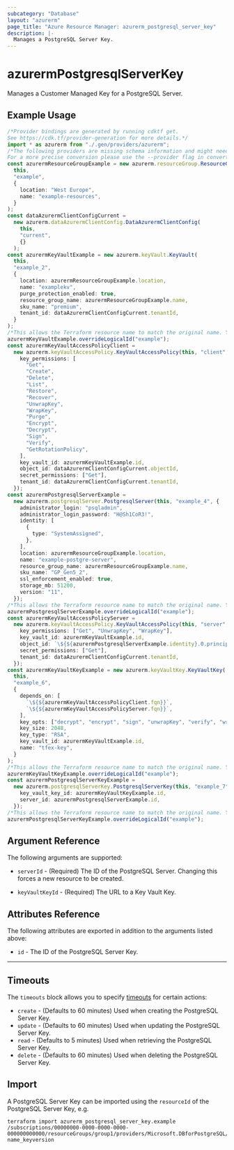 ```yaml
---
subcategory: "Database"
layout: "azurerm"
page_title: "Azure Resource Manager: azurerm_postgresql_server_key"
description: |-
  Manages a PostgreSQL Server Key.
---
```


# azurermPostgresqlServerKey

Manages a Customer Managed Key for a PostgreSQL Server.

## Example Usage

```typescript
/*Provider bindings are generated by running cdktf get.
See https://cdk.tf/provider-generation for more details.*/
import * as azurerm from "./.gen/providers/azurerm";
/*The following providers are missing schema information and might need manual adjustments to synthesize correctly: azurerm.
For a more precise conversion please use the --provider flag in convert.*/
const azurermResourceGroupExample = new azurerm.resourceGroup.ResourceGroup(
  this,
  "example",
  {
    location: "West Europe",
    name: "example-resources",
  }
);
const dataAzurermClientConfigCurrent =
  new azurerm.dataAzurermClientConfig.DataAzurermClientConfig(
    this,
    "current",
    {}
  );
const azurermKeyVaultExample = new azurerm.keyVault.KeyVault(
  this,
  "example_2",
  {
    location: azurermResourceGroupExample.location,
    name: "examplekv",
    purge_protection_enabled: true,
    resource_group_name: azurermResourceGroupExample.name,
    sku_name: "premium",
    tenant_id: dataAzurermClientConfigCurrent.tenantId,
  }
);
/*This allows the Terraform resource name to match the original name. You can remove the call if you don't need them to match.*/
azurermKeyVaultExample.overrideLogicalId("example");
const azurermKeyVaultAccessPolicyClient =
  new azurerm.keyVaultAccessPolicy.KeyVaultAccessPolicy(this, "client", {
    key_permissions: [
      "Get",
      "Create",
      "Delete",
      "List",
      "Restore",
      "Recover",
      "UnwrapKey",
      "WrapKey",
      "Purge",
      "Encrypt",
      "Decrypt",
      "Sign",
      "Verify",
      "GetRotationPolicy",
    ],
    key_vault_id: azurermKeyVaultExample.id,
    object_id: dataAzurermClientConfigCurrent.objectId,
    secret_permissions: ["Get"],
    tenant_id: dataAzurermClientConfigCurrent.tenantId,
  });
const azurermPostgresqlServerExample =
  new azurerm.postgresqlServer.PostgresqlServer(this, "example_4", {
    administrator_login: "psqladmin",
    administrator_login_password: "H@Sh1CoR3!",
    identity: [
      {
        type: "SystemAssigned",
      },
    ],
    location: azurermResourceGroupExample.location,
    name: "example-postgre-server",
    resource_group_name: azurermResourceGroupExample.name,
    sku_name: "GP_Gen5_2",
    ssl_enforcement_enabled: true,
    storage_mb: 51200,
    version: "11",
  });
/*This allows the Terraform resource name to match the original name. You can remove the call if you don't need them to match.*/
azurermPostgresqlServerExample.overrideLogicalId("example");
const azurermKeyVaultAccessPolicyServer =
  new azurerm.keyVaultAccessPolicy.KeyVaultAccessPolicy(this, "server", {
    key_permissions: ["Get", "UnwrapKey", "WrapKey"],
    key_vault_id: azurermKeyVaultExample.id,
    object_id: `\${${azurermPostgresqlServerExample.identity}.0.principal_id}`,
    secret_permissions: ["Get"],
    tenant_id: dataAzurermClientConfigCurrent.tenantId,
  });
const azurermKeyVaultKeyExample = new azurerm.keyVaultKey.KeyVaultKey(
  this,
  "example_6",
  {
    depends_on: [
      `\${${azurermKeyVaultAccessPolicyClient.fqn}}`,
      `\${${azurermKeyVaultAccessPolicyServer.fqn}}`,
    ],
    key_opts: ["decrypt", "encrypt", "sign", "unwrapKey", "verify", "wrapKey"],
    key_size: 2048,
    key_type: "RSA",
    key_vault_id: azurermKeyVaultExample.id,
    name: "tfex-key",
  }
);
/*This allows the Terraform resource name to match the original name. You can remove the call if you don't need them to match.*/
azurermKeyVaultKeyExample.overrideLogicalId("example");
const azurermPostgresqlServerKeyExample =
  new azurerm.postgresqlServerKey.PostgresqlServerKey(this, "example_7", {
    key_vault_key_id: azurermKeyVaultKeyExample.id,
    server_id: azurermPostgresqlServerExample.id,
  });
/*This allows the Terraform resource name to match the original name. You can remove the call if you don't need them to match.*/
azurermPostgresqlServerKeyExample.overrideLogicalId("example");

```

## Argument Reference

The following arguments are supported:

*   `serverId` - (Required) The ID of the PostgreSQL Server. Changing this forces a new resource to be created.

*   `keyVaultKeyId` - (Required) The URL to a Key Vault Key.

## Attributes Reference

The following attributes are exported in addition to the arguments listed above:

* `id` - The ID of the PostgreSQL Server Key.

***

## Timeouts

The `timeouts` block allows you to specify [timeouts](https://www.terraform.io/language/resources/syntax#operation-timeouts) for certain actions:

* `create` - (Defaults to 60 minutes) Used when creating the PostgreSQL Server Key.
* `update` - (Defaults to 60 minutes) Used when updating the PostgreSQL Server Key.
* `read` - (Defaults to 5 minutes) Used when retrieving the PostgreSQL Server Key.
* `delete` - (Defaults to 60 minutes) Used when deleting the PostgreSQL Server Key.

## Import

A PostgreSQL Server Key can be imported using the `resourceId` of the PostgreSQL Server Key, e.g.

```console
terraform import azurerm_postgresql_server_key.example /subscriptions/00000000-0000-0000-0000-000000000000/resourceGroups/group1/providers/Microsoft.DBforPostgreSQL/servers/server1/keys/keyvaultname_key-name_keyversion
```
